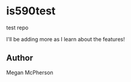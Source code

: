 # is590test
test repo

I'll be adding more as I learn about the features!

## Author
Megan McPherson
